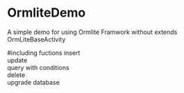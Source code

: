 # OrmliteDemo
A simple demo for using Ormlite Framwork without extends OrmLiteBaseActivity

#including fuctions
insert<br>
update<br>
query with conditions<br>
delete<br>
upgrade database
